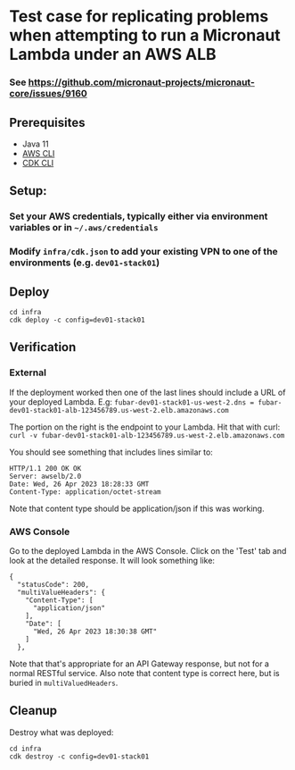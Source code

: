 # Test case for replicating problems when attempting to run a Micronaut Lambda under an AWS ALB

### See https://github.com/micronaut-projects/micronaut-core/issues/9160

## Prerequisites

- Java 11
- [AWS CLI](https://aws.amazon.com/cli/)
- [CDK CLI](https://docs.aws.amazon.com/cdk/v2/guide/cli.html)

## Setup:

### Set your AWS credentials, typically either via environment variables or in `~/.aws/credentials`

### Modify `infra/cdk.json` to add your existing VPN to one of the environments (e.g. `dev01-stack01`)

## Deploy

```
cd infra
cdk deploy -c config=dev01-stack01
```

## Verification

### External
If the deployment worked then one of the last lines should include a URL of your deployed Lambda.
E.g:
`fubar-dev01-stack01-us-west-2.dns = fubar-dev01-stack01-alb-123456789.us-west-2.elb.amazonaws.com`

The portion on the right is the endpoint to your Lambda. Hit that with curl:
`curl -v fubar-dev01-stack01-alb-123456789.us-west-2.elb.amazonaws.com`

You should see something that includes lines similar to:
````
HTTP/1.1 200 OK OK
Server: awselb/2.0
Date: Wed, 26 Apr 2023 18:28:33 GMT
Content-Type: application/octet-stream
````

Note that content type should be application/json if this was working.

### AWS Console
Go to the deployed Lambda in the AWS Console.
Click on the 'Test' tab and look at the detailed response. It will look something like:
````
{
  "statusCode": 200,
  "multiValueHeaders": {
    "Content-Type": [
      "application/json"
    ],
    "Date": [
      "Wed, 26 Apr 2023 18:30:38 GMT"
    ]
  },
````
Note that that's appropriate for an API Gateway response, but not for a normal RESTful
service. Also note that content type is correct here, but is buried in `multiValuedHeaders`.

## Cleanup
Destroy what was deployed:
```
cd infra
cdk destroy -c config=dev01-stack01
```